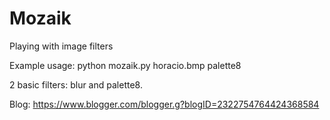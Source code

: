 # Mozaik
Playing with image filters

Example usage:
python mozaik.py horacio.bmp palette8

2 basic filters: blur and palette8. 

Blog: https://www.blogger.com/blogger.g?blogID=2322754764424368584
